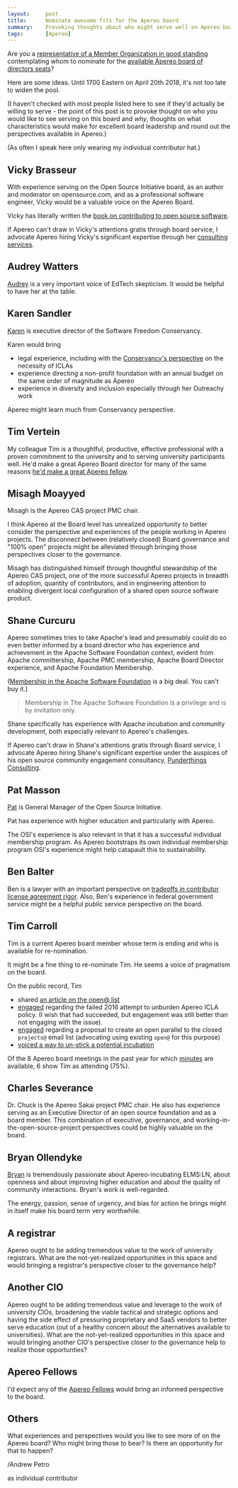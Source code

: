 ```yaml
---
layout:     post
title:      Nominate awesome fits for the Apereo board
summary:    Provoking thoughts about who might serve well on Apereo board.
tags:       [Apereo]
---
```


Are you a
[representative of a Member Organization in good standing][bylaws 5]
contemplating whom to nominate for the
[available Apereo board of directors seats][call for nominees]?

Here are some ideas. Until 1700 Eastern on April 20th 2018, it's not too late to
widen the pool.

(I haven't checked with most people listed here to see if they'd actually be
willing to serve - the point of this post is to provoke thought on who *you*
would like to see serving on this board and *why*, thoughts on what
characteristics would make for excellent board leadership and round out the
perspectives available in Apereo.)

(As often I speak here only wearing my individual contributor hat.)

## Vicky Brasseur

With experience serving on the Open Source Initiative board, as an author and
moderator on opensource.com, and as a professional software engineer, Vicky
would be a valuable voice on the Apereo Board.

Vicky has literally written the
[book on contributing to open source software][fyfwos].

If Apereo can't draw in Vicky's attentions gratis through board service, I
advocate Apereo hiring Vicky's significant expertise through her
[consulting services](https://www.vmbrasseur.com/services/).

## Audrey Watters

[Audrey][audreywatters] is a very important voice of EdTech skepticism. It would
be helpful to have her at the table.

## Karen Sandler

[Karen](https://sfconservancy.org/about/staff/#karen) is executive director of
the Software Freedom Conservancy.

Karen would bring

+ legal experience, including with the [Conservancy's perspective][sfc iclas] on
  the necessity of ICLAs
+ experience directing a non-profit foundation with an annual budget on the same
  order of magnitude as Apereo
+ experience in diversity and inclusion especially through her Outreachy work

Apereo might learn much from Conservancy perspective.

## Tim Vertein

My colleague Tim is a thoughtful, productive, effective professional
with a proven commitment to the university and to serving university
participants well. He'd make a great Apereo Board director for many of the same
reasons [he'd make a great Apereo fellow][tim vertein fellow nomination].

## Misagh Moayyed

Misagh is the Apereo CAS project PMC chair.

I think Apereo at the Board level has unrealized opportunity to better consider
the perspective and experiences of the people working in Apereo projects. The
disconnect between (relatively closed) Board governance and "100% open" projects
might be alleviated through bringing those perspectives closer to the
governance.

Misagh has distinguished himself through thoughtful
stewardship of the Apereo CAS project, one of the more successful Apereo
projects in breadth of adoption, quantity of contributors, and in engineering
attention to enabling divergent local configuration of a shared open source
software product.

## Shane Curcuru

Apereo sometimes tries to take Apache's lead and presumably could do so even
better informed by a board director who has experience and achievement
in the Apache Software Foundation context, evident from Apache committership,
Apache PMC membership, Apache Board Director experience, and Apache Foundation
Membership.

([Membership in the Apache Software Foundation][Apache members] is a big deal.
You can't buy it.)

> Membership in The Apache Software Foundation is a privilege and is by
> invitation only.

Shane specifically has experience with Apache incubation and community
development, both especially relevant to Apereo's challenges.

If Apereo can't draw in Shane's attentions gratis through Board service, I
advocate Apereo hiring Shane's significant expertise under the auspices of his
open source community engagement consultancy, [Punderthings Consulting][].

## Pat Masson

[Pat](https://opensource.org/docs/board-annotated#PatrickMasson) is General
Manager of the Open Source Initiative.

Pat has experience with higher education and particularly with Apereo.

The OSI's experience is also relevant in that it has a successful individual
membership program. As Apereo bootstraps its own individual membership program
OSI's experience might help catapault this to sustainability.

## Ben Balter

Ben is a lawyer with an important perspective on
[tradeoffs in contributor license agreement rigor][ben balter no cla]. Also,
Ben's experience in federal government service might be a helpful public service
perspective on the board.

## Tim Carroll

Tim is a current Apereo board member whose term is ending and who is available
for re-nomination.

It might be a fine thing to re-nominate Tim. He seems a voice of pragmatism on
the board.

On the public record, Tim

+ shared [an article on the open@ list](https://groups.google.com/a/apereo.org/d/topic/open/Xtdt2I8VMQQ/discussion)
+ [engaged](https://groups.google.com/a/apereo.org/d/msg/licensing-discuss/c1puG3RKZcA/nPDMUCU6EAAJ)
  regarding the failed 2016 attempt to unburden Apereo ICLA policy. (I wish that
  had succeeded, but engagement was still better than not engaging with the
  issue).
+ [engaged](https://groups.google.com/a/apereo.org/d/msg/open/GNtB1MGvZK4/rebkAZPSBwAJ)
  regarding a proposal to create an open parallel to the closed `projects@`
  email list (advocating using existing `open@` for this purpose)
+ [voiced a way to un-stick a potential incubation](https://groups.google.com/a/apereo.org/d/msg/incubation/86VDDg_ADZI/IvFNEKSZBQAJ)

Of the 8 Apereo board meetings in the past year for which [minutes][]
are available, 6 show Tim as attending (75%).

## Charles Severance

Dr. Chuck is the Apereo Sakai project PMC chair. He also has experience serving
as an Executive Director of an open source foundation and as a board member.
This combination of executive, governance, and
working-in-the-open-source-project perspectives could be highly valuable on the
board.

## Bryan Ollendyke

[Bryan](https://www.drupal.org/u/btopro) is tremendously passionate about
Apereo-incubating ELMS:LN, about openness and about improving higher education
and about the quality of community interactions. Bryan's work is well-regarded.

The energy, passion, sense of urgency, and bias for action he brings might in
itself make his board term very worthwhile.

## A registrar

Apereo ought to be adding tremendous value to the work of university registrars.
What are the not-yet-realized opportunities in this space and would bringing a
registrar's perspective closer to the governance help?

## Another CIO

Apereo ought to be adding tremendous value and leverage to the work of
university CIOs, broadening the viable tactical and strategic options and having
the side effect of pressuring proprietary and SaaS vendors to better serve
education (out of a healthy concern about the alternatives available to
universities). What are the not-yet-realized opportunities in this space and
would bringing another CIO's perspective closer to the governance help to
realize those opportunties?

## Apereo Fellows

I'd expect any of the [Apereo Fellows][] would bring an informed perspective to
the board.

## Others

What experiences and perspectives would you like to see more of on the Apereo
board? Who might bring those to bear? Is there an opportunity for that to
happen?

/Andrew Petro

as individual contributor

[bylaws 5]: https://www.apereo.org/content/bylaws#article-5
[sfc iclas]: https://sfconservancy.org/blog/2014/jun/09/do-not-need-cla/
[Punderthings Consulting]: http://punderthings.com/
[fyfwos]: https://pragprog.com/book/vbopens/forge-your-future-with-open-source
[Apache members]: https://apache.org/foundation/members.html
[ben balter no cla]: https://ben.balter.com/2018/01/02/why-you-probably-shouldnt-add-a-cla-to-your-open-source-project/
[minutes]: https://www.apereo.org/content/board-meeting-minutes
[audreywatters]: http://audreywatters.com/
[call for nominees]: https://groups.google.com/a/apereo.org/d/topic/announcements/rCtIZGF2eos/discussion
[tim vertein fellow nomination]: https://git.doit.wisc.edu/andrew-petro/2018-vertein-apereo-fellow-nomination/blob/master/README.md
[Apereo Fellows]: https://www.apereo.org/communities/apereo-fellows
